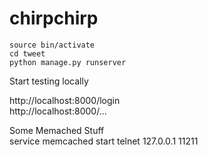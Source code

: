 # chirpchirp




```
source bin/activate
cd tweet
python manage.py runserver
```

Start testing locally

http://localhost:8000/login
<br>
http://localhost:8000/...



Some Memached Stuff<br>
service memcached start
telnet 127.0.0.1 11211